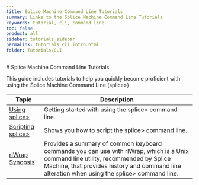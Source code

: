 ```yaml
---
title: Splice Machine Command Line Tutorials
summary: Links to the Splice Machine Command Line Tutorials
keywords: tutorial, cli, command line
toc: false
product: all
sidebar: tutorials_sidebar
permalink: tutorials_cli_intro.html
folder: Tutorials/CLI
---
```

<section>
<div class="TopicContent" data-swiftype-index="true" markdown="1">
# Splice Machine Command Line Tutorials

This guide includes tutorials to help you quickly become proficient with
using the Splice Machine Command Line (splice>)

<table summary="Table of descriptions of and links to the splice&gt; tutorials;">
                <col />
                <col />
                <thead>
                    <tr>
                        <th>Topic</th>
                        <th>Description</th>
                    </tr>
                </thead>
                <tbody>
                    <tr>
                        <td><a href="tutorials_cli_usingcli.html">Using splice></a>
                        </td>
                        <td>Getting started with using the <span class="AppCommand">splice&gt;</span> command line.</td>
                    </tr>
                    <tr>
                        <td><a href="tutorials_cli_scripting.html">Scripting splice></a>
                        </td>
                        <td>Shows you how to script the <span class="AppCommand">splice&gt;</span> command line.</td>
                    </tr>
                    <tr>
                        <td><a href="tutorials_cli_rlwrap.html">rlWrap Synopsis</a>
                        </td>
                        <td>Provides a summary of common keyboard commands you can use with rlWrap, which is a Unix command line utility, recommended by Splice Machine, that provides history and command line alteration when using the <span class="AppCommand">splice&gt;</span> command line.</td>
                    </tr>
                </tbody>
            </table>
</div>
</section>

